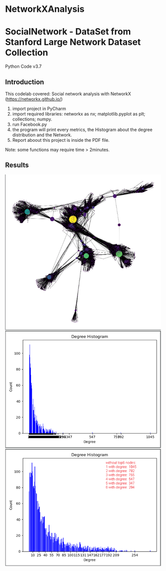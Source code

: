 # NetworkXAnalysis
SocialNetwork - DataSet from Stanford Large Network Dataset Collection 
============================================================================

Python Code v3.7

Introduction
------------
This codelab covered: Social network analysis with NetworkX (https://networkx.github.io/)

1. import project in PyCharm
1. import required libraries: networkx as nx; matplotlib.pyplot as plt; collections; numpy.
1. run Facebook.py
1. the program will print every metrics, the Histogram about the degree distribution and the Network.
1. Report aboout this project is inside the PDF file.

Note: some functions may require time > 2minutes.

Results
------------

![Network, screenshot](Net.png)
![Degree Distribution, screenshot](DegreeDistribution_Allnodes.png)
![moreReadable_DegreeDistribution_withoutTop6Nodes, screenshot](moreReadable_DegreeDistribution_withoutTop6Nodes.png)
